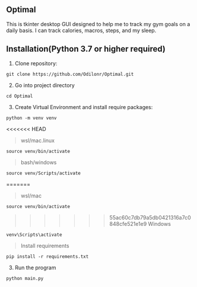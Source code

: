 ## Optimal

This is tkinter desktop GUI designed to help me to track my gym goals on a daily basis. I can track calories, macros, steps, and my sleep.

## Installation(Python 3.7 or higher required)

1. Clone repository:
```
git clone https://github.com/Odilonr/Optimal.git
```
2. Go into project directory
```
cd Optimal
```
3. Create Virtual Environment and install require packages:
```
python -m venv venv
```
<<<<<<< HEAD
> wsl/mac.linux
```
source venv/bin/activate
```
> bash/windows
```
source venv/Scripts/activate
```
=======
> wsl/mac
```
source venv/bin/activate
```
>>>>>>> 55ac60c7db79a5db0421316a7c0848cfe521e1e9
> Windows
```
venv\Scripts\activate
```
> Install requirements
```
pip install -r requirements.txt
```
3. Run the program 
```
python main.py
```








